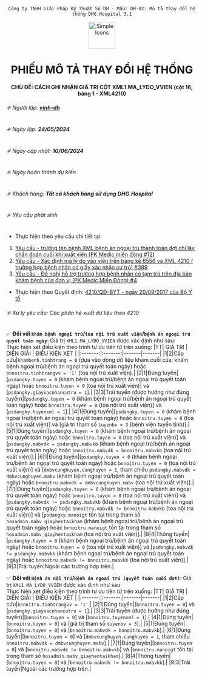<div align="center">

`Công ty TNHH Giải Pháp Kỹ Thuật Số DH - Mẫu: DH-02: Mô tả thay đổi hệ thống DHG.Hospital 3.1`

</div>
<div align="center">
  <img src="https://raw.githubusercontent.com/dh-hos/dhg.hospitalprinter/main/Deploy_Tools/Logo.ico" alt="Simple Icons" width=70>
  <h1>PHIẾU MÔ TẢ THAY ĐỔI HỆ THỐNG</h1>  
</div>
<div align="center">

#### CHỦ ĐỀ: CÁCH GHI NHẬN GIÁ TRỊ CỘT XML1.MA_LYDO_VVIEN (cột 16, bảng 1 - XML4210)
</div>

###### :eight_spoked_asterisk: Người lập: [**vinh-dh**](https://github.com/vinh-dh)
###### :eight_spoked_asterisk: Ngày lập: **24/05/2024**
###### :eight_spoked_asterisk: Ngày cập nhật: **10/06/2024**
###### :eight_spoked_asterisk: Ngày hoàn thành dự kiến
###### :eight_spoked_asterisk: Khách hàng: **Tất cả khách hàng sử dụng DHG.Hospital**
###### :eight_spoked_asterisk: Yêu cầu phát sinh

- Thực hiện theo yêu cầu chi tiết tại: 
1. [Yêu cầu - trường tên bệnh XML bệnh án ngoại trú thanh toán đợt chỉ lấy chẩn đoán cuối khi xuất viện (PK Medic miền đông #12)](https://github.com/dh-hos/Yeu_cau_ho_tro/issues/12)
2. [Yêu cầu - Xác định mã lý do vào viện trên bảng kê 6556 và XML 4210 ( trường hợp bệnh nhân có giấy xác nhận cư trú)  #389](https://github.com/dh-hos/To_Lap_Trinh/issues/389)
3. [Yêu cầu - Đề nghị hỗ trợ trường hợp bệnh nhân có tạm trú trên địa bàn khám bệnh của đơn vị (PK Medic Miền Đông)  #4](https://github.com/dh-hos/Yeu_cau_ho_tro/issues/4)
- Thực hiện theo Quyết định: [4210/QĐ-BYT - ngày 20/09/2017 của Bộ Y tế](https://github.com/dh-hos/Mo-ta-he-thong/files/9967120/QD-2017-4210_20170920.pdf)

###### :eight_spoked_asterisk: Xử lý yêu cầu: Các phân hệ xuất dữ liệu theo 4210

:white_check_mark: **Đối với `khám bệnh ngoại trú`/`toa nội trú xuất viện`/`bệnh án ngoại trú quyết toán ngày`**: Giá trị `XML1.MA_LYDO_VVIEN` được xác định như sau:\
Thực hiện xét điều kiện theo trình tự ưu tiên từ trên xuống:
|TT| GIÁ TRỊ | DIỄN GIẢI | ĐIỀU KIỆN XÉT |
|:-------:|:-------:|-------|-------|
|1|2|Cấp cứu|`khambenh.tinhtrang = 0` (dựa vào dòng dữ liệu khám cuối của: khám bệnh ngoại trú/bệnh án ngoại trú quyết toán ngày) hoặc `bnnoitru.tinhtrangvv = '1'` (toa nội trú xuất viện).|
|2|1|Đúng tuyến|[`psdangky.tuyen = 0` (khám bệnh ngoại trú/bệnh án ngoại trú quyết toán ngày) hoặc `bnnoitru.tuyen = 0` (toa nội trú xuất viện)] và [`psdangky.giayxacnhancutru = 1`].|
|3|3|Trái tuyến (được hưởng như đúng tuyến)|[`psdangky.tuyen = 0` (khám bệnh ngoại trú/bệnh án ngoại trú quyết toán ngày) hoặc `bnnoitru.tuyen = 0` (toa nội trú xuất viện)] và [`psdangky.tuyenxml = 1`].|
|4|1|Đúng tuyến|[`psdangky.tuyen = 0` (khám bệnh ngoại trú/bệnh án ngoại trú quyết toán ngày) hoặc `bnnoitru.tuyen = 0` (toa nội trú xuất viện)] và [giá trị tham số `tuyenbv = 3` (bệnh viện tuyến tỉnh)].|
|5|1|Đúng tuyến|[`psdangky.tuyen = 0` (khám bệnh ngoại trú/bệnh án ngoại trú quyết toán ngày) hoặc `bnnoitru.tuyen = 0` (toa nội trú xuất viện)] và [`psdangky.mabvdk = psdangky.mabvkb` (khám bệnh ngoại trú/bệnh án ngoại trú quyết toán ngày) hoặc `bnnoitru.mabvdk = bnnoitru.mabvkb` (toa nội trú xuất viện)].|
|6|1|Đúng tuyến|[`psdangky.tuyen = 0` (khám bệnh ngoại trú/bệnh án ngoại trú quyết toán ngày) hoặc `bnnoitru.tuyen = 0` (toa nội trú xuất viện)] và [`dmbvcunghuyen.cunghuyen = 1`, tham chiếu `psdangky.mabvdk = dmbvcunghuyen.mabv` (khám bệnh ngoại trú/bệnh án ngoại trú quyết toán ngày) hoặc `bnnoitru.mabvdk = dmbvcunghuyen.mabv` (toa nội trú xuất viện)].|
|7|1|Đúng tuyến|[`psdangky.tuyen = 0` (khám bệnh ngoại trú/bệnh án ngoại trú quyết toán ngày) hoặc `bnnoitru.tuyen = 0` (toa nội trú xuất viện)] và [`psdangky.mabvdk != psdangky.mabvkb` (khám bệnh ngoại trú/bệnh án ngoại trú quyết toán ngày) hoặc `bnnoitru.mabvdk != bnnoitru.mabvkb` (toa nội trú xuất viện)] và [`psdangky.manoigt` tồn tại trong tham số `hosadmin.mabv_giayhentaikham` (khám bệnh ngoại trú/bệnh án ngoại trú quyết toán ngày) hoặc `bnnoitru.manoigt` tồn tại trong tham số `hosadmin.mabv_giayhentaikham` (toa nội trú xuất viện)].|
|8|4|Thông tuyến|[`psdangky.tuyen = 0` (khám bệnh ngoại trú/bệnh án ngoại trú quyết toán ngày) hoặc `bnnoitru.tuyen = 0` (toa nội trú xuất viện)] và [`psdangky.mabvdk != psdangky.mabvkb` (khám bệnh ngoại trú/bệnh án ngoại trú quyết toán ngày) hoặc `bnnoitru.mabvdk != bnnoitru.mabvkb` (toa nội trú xuất viện)].|
|9|3|Trái tuyến|Ngoài các trường hợp trên.|

:white_check_mark: **Đối với `Bệnh án nội trú`/`Bệnh án ngoại trú (quyết toán cuối đợt)`**: Giá trị `XML1.MA_LYDO_VVIEN` được xác định như sau:\
Thực hiện xét điều kiện theo trình tự ưu tiên từ trên xuống:
|TT| GIÁ TRỊ | DIỄN GIẢI | ĐIỀU KIỆN XÉT |
|:-------:|:-------:|-------|-------|
|1|2|Cấp cứu|`bnnoitru.tinhtrangvv = '1'`.|
|2|1|Đúng tuyến|[`bnnoitru.tuyen = 0`] và [`psdangky.giayxacnhancutru = 1`].|
|3|3|Trái tuyến (được hưởng như đúng tuyến)|[`bnnoitru.tuyen = 0`] và [`bnnoitru.tuyenxml = 1`].|
|4|1|Đúng tuyến|[`bnnoitru.tuyen = 0`] và [giá trị tham số `tuyenbv = 3`].|
|5|1|Đúng tuyến|[`bnnoitru.tuyen = 0`] và [`bnnoitru.mabvdk = bnnoitru.mabvkb`].|
|6|1|Đúng tuyến|[`bnnoitru.tuyen = 0`] và [`dmbvcunghuyen.cunghuyen = 1`, tham chiếu `bnnoitru.mabvdk = dmbvcunghuyen.mabv`].|
|7|1|Đúng tuyến|[`bnnoitru.tuyen = 0`] và [`bnnoitru.mabvdk != bnnoitru.mabvkb`] và [`bnnoitru.manoigt` tồn tại trong tham số `hosadmin.mabv_giayhentaikham`].|
|8|4|Thông tuyến|[`bnnoitru.tuyen = 0`] và [`bnnoitru.mabvdk != bnnoitru.mabvkb`].|
|9|3|Trái tuyến|Ngoài các trường hợp trên.|
